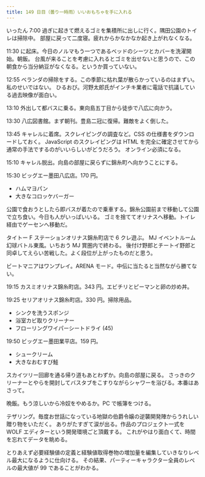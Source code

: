```yaml
---
title: 149 日目（曇り一時雨）いいおもちゃを手に入れる
---
```


いったん 7:00 過ぎに起きて燃えるゴミを集積所に出しに行く。隅田公園のトイレは掃除中。
部屋に戻って二度寝。疲れからかなかなか起き上がれなくなる。

11:30 に起床。今日のノルマもう一つであるベッドのシーツとカバーを洗濯開始。朝飯。
台風が来ることを考慮に入れるとゴミを出せないと思うので、この朝食から当分納豆がなくなる。というか買っていない。

12:55 ベランダの掃除をする。この季節に枯れ葉が散らかっているのはまずい。私のせいではない。
ひるおび。河野太郎氏がインチキ業者に電話で抗議している過去映像が面白い。

13:10 外出して都バスに乗る。東向島五丁目から徒歩で八広に向かう。

13:30 八広図書館。まず朝刊。豊島二冠に復帰。難敵をよく倒した。

13:45 キャレルに着席。スクレイピングの調査など。CSS の仕様書をダウンロードしておく。
JavaScript のスクレイピングは HTML を完全に確定させてから通常の手法でするのがいいらしいがどうだろう。
オンライン必須になる。

15:10 キャレル脱出。向島の部屋に戻らずに錦糸町へ向かうことにする。

15:30 ビッグエー墨田八広店。170 円。

* ハムマヨパン
* 大きなコロッケバーガー

公園で食おうとしたら即バスが着たので乗車する。錦糸公園前まで移動して公園で立ち食い。今日も人がいっぱいいる。
ゴミを捨ててオリナスへ移動。トイレ経由でゲーセンへ移動だ。

タイトー F ステーションオリナス錦糸町店で 6 クレ遊ぶ。
MJ イベントルーム幻球バトル東風。いちおう MJ 賞圏内で終わる。
後付け野郎とチートイ野郎と同卓してえらい苦戦した。よく段位が上がったものだと思う。

ビートマニアはワンプレイ。ARENA モード。中伝に当たると当然ながら勝てない。

19:15 カスミオリナス錦糸町店。343 円。エビチリとピーマンと卵の炒め丼。

19:25 セリアオリナス錦糸町店。330 円。掃除用品。

* シンクを洗うスポンジ
* 浴室カビ取りクリーナー
* フローリングワイパーシートドライ (45)

19:50 ビッグエー墨田業平店。159 円。

* シュークリーム
* 大きなおむすび鮭

スカイツリー回廊を通る帰り道もあとわずか。向島の部屋に戻る。
さっきのクリーナーとやらを開封してバスタブをこすりながらシャワーを浴びる。本番はあさって。

晩飯。もう涼しいから冷奴をやめるか。PC で帳簿をつける。

テザリング。毎度お世話になっている地獄の伯爵令嬢の逆襲開発陣からうれしい贈り物をいただく。
ありがたすぎて涙が出る。作品のプロジェクト一式を WOLF エディターという開発環境ごと頂戴する。
これがやはり面白くて、時間を忘れてデータを眺める。

とりあえず必要経験値の定義と経験値取得巻物の増加量を編集していきなりレベル最大になるように仕向ける。
その結果、パーティーキャラクター全員のレベルの最大値が 99 であることがわかる。
